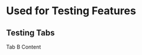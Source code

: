 # Used for Testing Features

## Testing Tabs

<text>
<sencha-component-tabs tabsize='150px'>
  <tab title='Modern'>
    <fiddle id='35ek' />
  </tab>
  <tab title='Classic'>
    Tab B Content
  </tab>
</sencha-component-tabs> 
</text>
